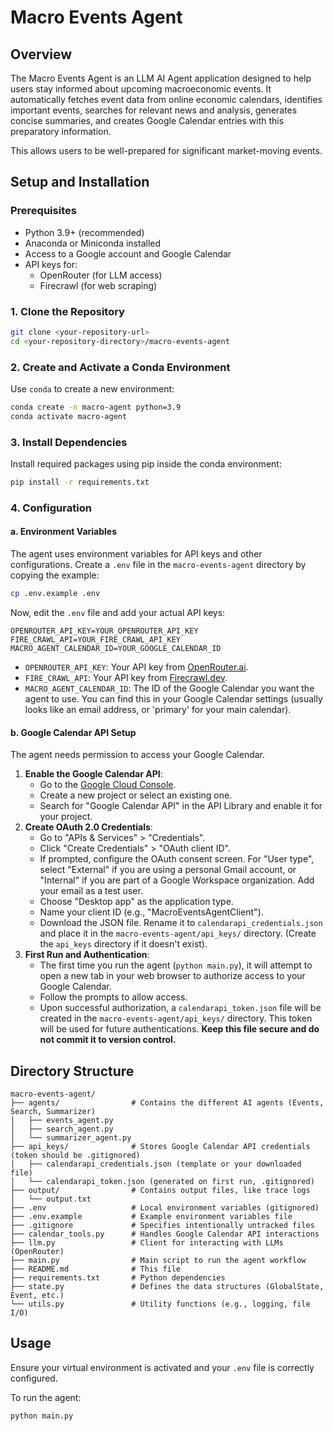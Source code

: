 # Macro Events Agent

## Overview

The Macro Events Agent is an LLM AI Agent application designed to help users stay informed about upcoming macroeconomic events. It automatically fetches event data from online economic calendars, identifies important events, searches for relevant news and analysis, generates concise summaries, and creates Google Calendar entries with this preparatory information.

This allows users to be well-prepared for significant market-moving events.

## Setup and Installation

### Prerequisites

- Python 3.9+ (recommended)
- Anaconda or Miniconda installed
- Access to a Google account and Google Calendar
- API keys for:
  - OpenRouter (for LLM access)
  - Firecrawl (for web scraping)

### 1. Clone the Repository

```bash
git clone <your-repository-url>
cd <your-repository-directory>/macro-events-agent
```

### 2. Create and Activate a Conda Environment

Use `conda` to create a new environment:

```bash
conda create -n macro-agent python=3.9
conda activate macro-agent
```

### 3. Install Dependencies

Install required packages using pip inside the conda environment:

```bash
pip install -r requirements.txt
```

### 4. Configuration

#### a. Environment Variables

The agent uses environment variables for API keys and other configurations. Create a `.env` file in the `macro-events-agent` directory by copying the example:

```bash
cp .env.example .env
```

Now, edit the `.env` file and add your actual API keys:

```
OPENROUTER_API_KEY=YOUR_OPENROUTER_API_KEY
FIRE_CRAWL_API=YOUR_FIRE_CRAWL_API_KEY
MACRO_AGENT_CALENDAR_ID=YOUR_GOOGLE_CALENDAR_ID
```

*   `OPENROUTER_API_KEY`: Your API key from [OpenRouter.ai](https://openrouter.ai/).
*   `FIRE_CRAWL_API`: Your API key from [Firecrawl.dev](https://firecrawl.dev/).
*   `MACRO_AGENT_CALENDAR_ID`: The ID of the Google Calendar you want the agent to use. You can find this in your Google Calendar settings (usually looks like an email address, or 'primary' for your main calendar).

#### b. Google Calendar API Setup

The agent needs permission to access your Google Calendar.

1.  **Enable the Google Calendar API**:
    *   Go to the [Google Cloud Console](https://console.cloud.google.com/).
    *   Create a new project or select an existing one.
    *   Search for "Google Calendar API" in the API Library and enable it for your project.
2.  **Create OAuth 2.0 Credentials**:
    *   Go to "APIs & Services" > "Credentials".
    *   Click "Create Credentials" > "OAuth client ID".
    *   If prompted, configure the OAuth consent screen. For "User type", select "External" if you are using a personal Gmail account, or "Internal" if you are part of a Google Workspace organization. Add your email as a test user.
    *   Choose "Desktop app" as the application type.
    *   Name your client ID (e.g., "MacroEventsAgentClient").
    *   Download the JSON file. Rename it to `calendarapi_credentials.json` and place it in the `macro-events-agent/api_keys/` directory. (Create the `api_keys` directory if it doesn't exist).
3.  **First Run and Authentication**:
    *   The first time you run the agent (`python main.py`), it will attempt to open a new tab in your web browser to authorize access to your Google Calendar.
    *   Follow the prompts to allow access.
    *   Upon successful authorization, a `calendarapi_token.json` file will be created in the `macro-events-agent/api_keys/` directory. This token will be used for future authentications. **Keep this file secure and do not commit it to version control.**

## Directory Structure

```
macro-events-agent/
├── agents/                # Contains the different AI agents (Events, Search, Summarizer)
│   ├── events_agent.py
│   ├── search_agent.py
│   └── summarizer_agent.py
├── api_keys/              # Stores Google Calendar API credentials (token should be .gitignored)
│   ├── calendarapi_credentials.json (template or your downloaded file)
│   └── calendarapi_token.json (generated on first run, .gitignored)
├── output/                # Contains output files, like trace logs
│   └── output.txt
├── .env                   # Local environment variables (gitignored)
├── .env.example           # Example environment variables file
├── .gitignore             # Specifies intentionally untracked files
├── calendar_tools.py      # Handles Google Calendar API interactions
├── llm.py                 # Client for interacting with LLMs (OpenRouter)
├── main.py                # Main script to run the agent workflow
├── README.md              # This file
├── requirements.txt       # Python dependencies
├── state.py               # Defines the data structures (GlobalState, Event, etc.)
└── utils.py               # Utility functions (e.g., logging, file I/O)
```

## Usage

Ensure your virtual environment is activated and your `.env` file is correctly configured.

To run the agent:

```bash
python main.py
```

